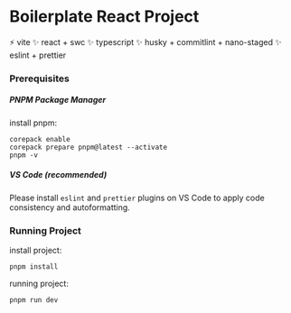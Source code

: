 # Boilerplate React Project

:zap: vite
:sparkles: react + swc
:sparkles: typescript
:sparkles: husky + commitlint + nano-staged
:sparkles: eslint + prettier

### Prerequisites

##### PNPM Package Manager

install pnpm:

```
corepack enable
corepack prepare pnpm@latest --activate
pnpm -v
```

##### VS Code (recommended)

Please install `eslint` and `prettier` plugins on VS Code to apply code consistency and autoformatting.

### Running Project

install project:

```
pnpm install
```

running project:

```
pnpm run dev
```
